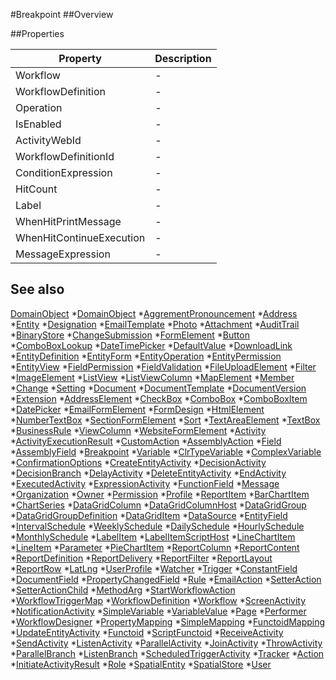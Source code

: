 #Breakpoint
##Overview



##Properties
<table class="table table-condensed table-bordered">
    <thead>
<tr>
<th>Property</th>
<th>Description</th>
</tr>
</thead>
<tbody>
<tr><td>Workflow</td><td> - </td></tr>
<tr><td>WorkflowDefinition</td><td> - </td></tr>
<tr><td>Operation</td><td> - </td></tr>
<tr><td>IsEnabled</td><td> - </td></tr>
<tr><td>ActivityWebId</td><td> - </td></tr>
<tr><td>WorkflowDefinitionId</td><td> - </td></tr>
<tr><td>ConditionExpression</td><td> - </td></tr>
<tr><td>HitCount</td><td> - </td></tr>
<tr><td>Label</td><td> - </td></tr>
<tr><td>WhenHitPrintMessage</td><td> - </td></tr>
<tr><td>WhenHitContinueExecution</td><td> - </td></tr>
<tr><td>MessageExpression</td><td> - </td></tr>
</tbody></table>



## See also

[DomainObject](DomainObject.html)
*[DomainObject](DomainObject.html)
*[AggrementPronouncement](AggrementPronouncement.html)
*[Address](Address.html)
*[Entity](Entity.html)
*[Designation](Designation.html)
*[EmailTemplate](EmailTemplate.html)
*[Photo](Photo.html)
*[Attachment](Attachment.html)
*[AuditTrail](AuditTrail.html)
*[BinaryStore](BinaryStore.html)
*[ChangeSubmission](ChangeSubmission.html)
*[FormElement](FormElement.html)
*[Button](Button.html)
*[ComboBoxLookup](ComboBoxLookup.html)
*[DateTimePicker](DateTimePicker.html)
*[DefaultValue](DefaultValue.html)
*[DownloadLink](DownloadLink.html)
*[EntityDefinition](EntityDefinition.html)
*[EntityForm](EntityForm.html)
*[EntityOperation](EntityOperation.html)
*[EntityPermission](EntityPermission.html)
*[EntityView](EntityView.html)
*[FieldPermission](FieldPermission.html)
*[FieldValidation](FieldValidation.html)
*[FileUploadElement](FileUploadElement.html)
*[Filter](Filter.html)
*[ImageElement](ImageElement.html)
*[ListView](ListView.html)
*[ListViewColumn](ListViewColumn.html)
*[MapElement](MapElement.html)
*[Member](Member.html)
*[Change](Change.html)
*[Setting](Setting.html)
*[Document](Document.html)
*[DocumentTemplate](DocumentTemplate.html)
*[DocumentVersion](DocumentVersion.html)
*[Extension](Extension.html)
*[AddressElement](AddressElement.html)
*[CheckBox](CheckBox.html)
*[ComboBox](ComboBox.html)
*[ComboBoxItem](ComboBoxItem.html)
*[DatePicker](DatePicker.html)
*[EmailFormElement](EmailFormElement.html)
*[FormDesign](FormDesign.html)
*[HtmlElement](HtmlElement.html)
*[NumberTextBox](NumberTextBox.html)
*[SectionFormElement](SectionFormElement.html)
*[Sort](Sort.html)
*[TextAreaElement](TextAreaElement.html)
*[TextBox](TextBox.html)
*[BusinessRule](BusinessRule.html)
*[ViewColumn](ViewColumn.html)
*[WebsiteFormElement](WebsiteFormElement.html)
*[Activity](Activity.html)
*[ActivityExecutionResult](ActivityExecutionResult.html)
*[CustomAction](CustomAction.html)
*[AssemblyAction](AssemblyAction.html)
*[Field](Field.html)
*[AssemblyField](AssemblyField.html)
*[Breakpoint](Breakpoint.html)
*[Variable](Variable.html)
*[ClrTypeVariable](ClrTypeVariable.html)
*[ComplexVariable](ComplexVariable.html)
*[ConfirmationOptions](ConfirmationOptions.html)
*[CreateEntityActivity](CreateEntityActivity.html)
*[DecisionActivity](DecisionActivity.html)
*[DecisionBranch](DecisionBranch.html)
*[DelayActivity](DelayActivity.html)
*[DeleteEntityActivity](DeleteEntityActivity.html)
*[EndActivity](EndActivity.html)
*[ExecutedActivity](ExecutedActivity.html)
*[ExpressionActivity](ExpressionActivity.html)
*[FunctionField](FunctionField.html)
*[Message](Message.html)
*[Organization](Organization.html)
*[Owner](Owner.html)
*[Permission](Permission.html)
*[Profile](Profile.html)
*[ReportItem](ReportItem.html)
*[BarChartItem](BarChartItem.html)
*[ChartSeries](ChartSeries.html)
*[DataGridColumn](DataGridColumn.html)
*[DataGridColumnHost](DataGridColumnHost.html)
*[DataGridGroup](DataGridGroup.html)
*[DataGridGroupDefinition](DataGridGroupDefinition.html)
*[DataGridItem](DataGridItem.html)
*[DataSource](DataSource.html)
*[EntityField](EntityField.html)
*[IntervalSchedule](IntervalSchedule.html)
*[WeeklySchedule](WeeklySchedule.html)
*[DailySchedule](DailySchedule.html)
*[HourlySchedule](HourlySchedule.html)
*[MonthlySchedule](MonthlySchedule.html)
*[LabelItem](LabelItem.html)
*[LabelItemScriptHost](LabelItemScriptHost.html)
*[LineChartItem](LineChartItem.html)
*[LineItem](LineItem.html)
*[Parameter](Parameter.html)
*[PieChartItem](PieChartItem.html)
*[ReportColumn](ReportColumn.html)
*[ReportContent](ReportContent.html)
*[ReportDefinition](ReportDefinition.html)
*[ReportDelivery](ReportDelivery.html)
*[ReportFilter](ReportFilter.html)
*[ReportLayout](ReportLayout.html)
*[ReportRow](ReportRow.html)
*[LatLng](LatLng.html)
*[UserProfile](UserProfile.html)
*[Watcher](Watcher.html)
*[Trigger](Trigger.html)
*[ConstantField](ConstantField.html)
*[DocumentField](DocumentField.html)
*[PropertyChangedField](PropertyChangedField.html)
*[Rule](Rule.html)
*[EmailAction](EmailAction.html)
*[SetterAction](SetterAction.html)
*[SetterActionChild](SetterActionChild.html)
*[MethodArg](MethodArg.html)
*[StartWorkflowAction](StartWorkflowAction.html)
*[WorkflowTriggerMap](WorkflowTriggerMap.html)
*[WorkflowDefinition](WorkflowDefinition.html)
*[Workflow](Workflow.html)
*[ScreenActivity](ScreenActivity.html)
*[NotificationActivity](NotificationActivity.html)
*[SimpleVariable](SimpleVariable.html)
*[VariableValue](VariableValue.html)
*[Page](Page.html)
*[Performer](Performer.html)
*[WorkflowDesigner](WorkflowDesigner.html)
*[PropertyMapping](PropertyMapping.html)
*[SimpleMapping](SimpleMapping.html)
*[FunctoidMapping](FunctoidMapping.html)
*[UpdateEntityActivity](UpdateEntityActivity.html)
*[Functoid](Functoid.html)
*[ScriptFunctoid](ScriptFunctoid.html)
*[ReceiveActivity](ReceiveActivity.html)
*[SendActivity](SendActivity.html)
*[ListenActivity](ListenActivity.html)
*[ParallelActivity](ParallelActivity.html)
*[JoinActivity](JoinActivity.html)
*[ThrowActivity](ThrowActivity.html)
*[ParallelBranch](ParallelBranch.html)
*[ListenBranch](ListenBranch.html)
*[ScheduledTriggerActivity](ScheduledTriggerActivity.html)
*[Tracker](Tracker.html)
*[Action](Action.html)
*[InitiateActivityResult](InitiateActivityResult.html)
*[Role](Role.html)
*[SpatialEntity](SpatialEntity.html)
*[SpatialStore](SpatialStore.html)
*[User](User.html)